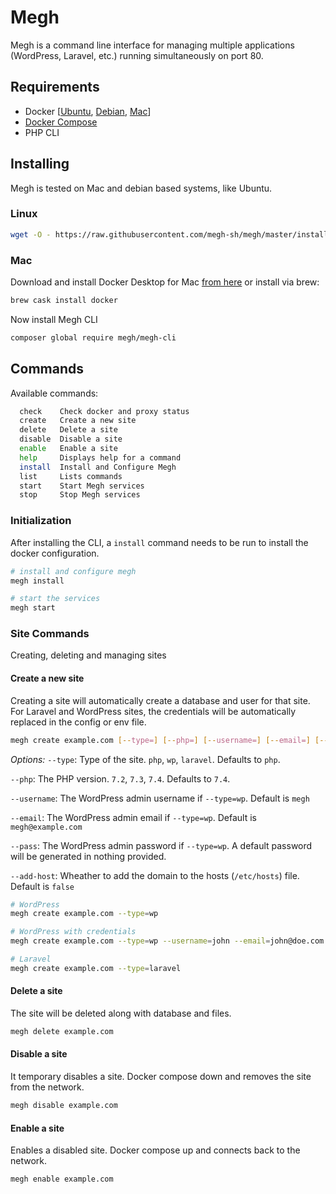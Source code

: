# Megh

Megh is a command line interface for managing multiple applications (WordPress, Laravel, etc.) running simultaneously on port 80.

## Requirements

- Docker [[Ubuntu](https://docs.docker.com/engine/install/ubuntu/), [Debian](https://docs.docker.com/engine/install/debian/), [Mac](https://docs.docker.com/docker-for-mac/install/)]
- [Docker Compose](https://docs.docker.com/compose/install/)
- PHP CLI

## Installing

Megh is tested on Mac and debian based systems, like Ubuntu.

### Linux

```bash
wget -O - https://raw.githubusercontent.com/megh-sh/megh/master/install.sh | bash
```


### Mac

Download and install Docker Desktop for Mac [from here](https://docs.docker.com/docker-for-mac/install/) or install via brew:

```bash
brew cask install docker
```

Now install Megh CLI 

```bash
composer global require megh/megh-cli
```

## Commands

Available commands:

```bash
  check    Check docker and proxy status
  create   Create a new site
  delete   Delete a site
  disable  Disable a site
  enable   Enable a site
  help     Displays help for a command
  install  Install and Configure Megh
  list     Lists commands
  start    Start Megh services
  stop     Stop Megh services
```

### Initialization

After installing the CLI, a `install` command needs to be run to install the docker configuration.

```bash
# install and configure megh
megh install

# start the services
megh start
```

### Site Commands

Creating, deleting and managing sites

#### Create a new site

Creating a site will automatically create a database and user for that site. For Laravel and WordPress sites, the credentials will be automatically replaced in the config or env file.


```bash
megh create example.com [--type=] [--php=] [--username=] [--email=] [--pass=] [--add-host]
```

_Options:_
`--type`: Type of the site. `php`, `wp`, `laravel`. Defaults to `php`.

`--php`: The PHP version. `7.2`, `7.3`, `7.4`. Defaults to `7.4`.

`--username`: The WordPress admin username if `--type=wp`. Default is `megh`

`--email`: The WordPress admin email if `--type=wp`. Default is `megh@example.com`

`--pass`: The WordPress admin password if `--type=wp`. A default password will be generated in nothing provided.

`--add-host`: Wheather to add the domain to the hosts (`/etc/hosts`) file. Default is `false`


```bash
# WordPress
megh create example.com --type=wp

# WordPress with credentials
megh create example.com --type=wp --username=john --email=john@doe.com --pass=johndoe

# Laravel
megh create example.com --type=laravel
```


#### Delete a site

The site will be deleted along with database and files.

```bash
megh delete example.com
```

#### Disable a site

It temporary disables a site. Docker compose down and removes the site from the network.

```bash
megh disable example.com
```

#### Enable a site

Enables a disabled site. Docker compose up and connects back to the network.

```bash
megh enable example.com
```
